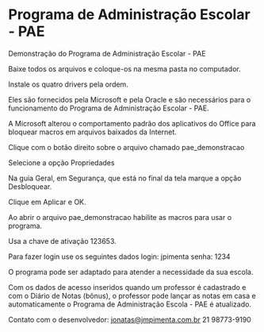 # Programa de Administração Escolar - PAE

Demonstração do Programa de Administração Escolar - PAE

Baixe todos os arquivos e coloque-os na mesma pasta no computador.

Instale os quatro drivers pela ordem.

Eles são fornecidos pela Microsoft e pela Oracle e são necessários para o funcionamento do Programa de Administração Escolar - PAE.

A Microsoft alterou o comportamento padrão dos aplicativos do Office para bloquear macros em arquivos baixados da Internet.

Clique com o botão direito sobre o arquivo chamado pae_demonstracao

Selecione a opção Propriedades

Na guia Geral, em Segurança, que está no final da tela marque a opção Desbloquear.

Clique em Aplicar e OK.

Ao abrir o arquivo pae_demonstracao habilite as macros para usar o programa.

Usa a chave de ativação 123653.

Para fazer login use os seguintes dados
login: jpimenta
senha: 1234

O programa pode ser adaptado para atender a necessidade da sua escola.

Com os dados de acesso inseridos quando um professor é cadastrado e com o Diário de Notas (bônus), o professor pode lançar as notas em casa e automaticamente o Programa de Administração Escola - PAE é atualizado.

Contato com o desenvolvedor:
jonatas@jmpimenta.com.br
21 98773-9190
